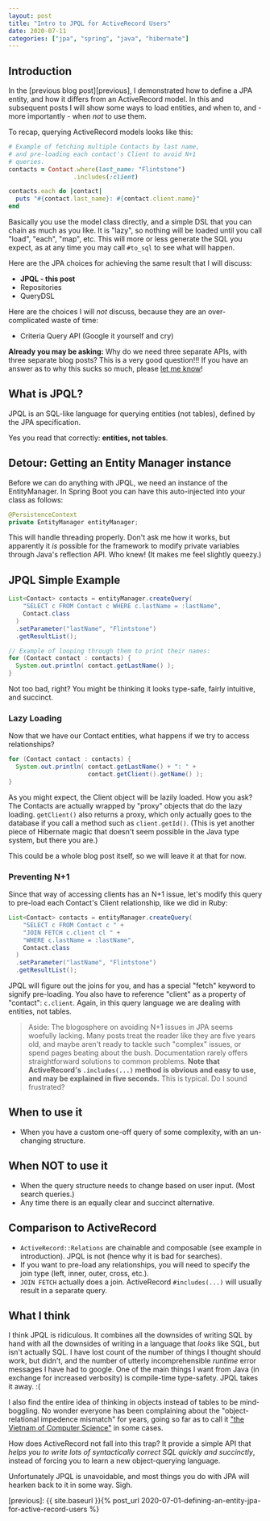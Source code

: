 ```yaml
---
layout: post
title: "Intro to JPQL for ActiveRecord Users"
date: 2020-07-11
categories: ["jpa", "spring", "java", "hibernate"]
---
```


## Introduction

In the [previous blog post][previous], I demonstrated how to define a JPA entity, and how it differs from an ActiveRecord model. In this and subsequent posts I will show some ways to load entities, and when to, and - more importantly - when *not* to use them.

To recap, querying ActiveRecord models looks like this:

```ruby
# Example of fetching multiple Contacts by last name,
# and pre-loading each contact's Client to avoid N+1
# queries.
contacts = Contact.where(last_name: "Flintstone")
                  .includes(:client)

contacts.each do |contact|
  puts "#{contact.last_name}: #{contact.client.name}"
end
```

Basically you use the model class directly, and a simple DSL that you can chain as much as you like. It is "lazy", so nothing will be loaded until you call "load", "each", "map", etc. This will more or less generate the SQL you expect, as at any time you may call `#to_sql` to see what will happen.

Here are the JPA choices for achieving the same result that I will discuss:

* **JPQL - this post**
* Repositories
* QueryDSL

Here are the choices I will *not* discuss, because they are an over-complicated waste of time:

* Criteria Query API (Google it yourself and cry)

**Already you may be asking:** Why do we need three separate APIs, with three separate blog posts? This is a very good question!!! If you have an answer as to why this sucks so much, please [let me know][me]!

## What is JPQL?

JPQL is an SQL-like language for querying entities (not tables), defined by the JPA specification.

Yes you read that correctly: **entities, not tables**.

## Detour: Getting an Entity Manager instance

Before we can do anything with JPQL, we need an instance of the EntityManager. In Spring Boot you can have this auto-injected into your class as follows:

```java
@PersistenceContext
private EntityManager entityManager;
```

This will handle threading properly. Don't ask me how it works, but apparently it *is* possible for the framework to modify private variables through Java's reflection API. Who knew! (It makes me feel slightly queezy.)

## JPQL Simple Example

```java
List<Contact> contacts = entityManager.createQuery(
    "SELECT c FROM Contact c WHERE c.lastName = :lastName",
    Contact.class
  )
  .setParameter("lastName", "Flintstone")
  .getResultList();

// Example of looping through them to print their names:
for (Contact contact : contacts) {
  System.out.println( contact.getLastName() );
}
```

Not too bad, right? You might be thinking it looks type-safe, fairly intuitive, and succinct.

### Lazy Loading

Now that we have our Contact entities, what happens if we try to access relationships?

```java
for (Contact contact : contacts) {
  System.out.println( contact.getLastName() + ": " +
                      contact.getClient().getName() );
}
```

As you might expect, the Client object will be lazily loaded. How you ask? The Contacts are actually wrapped by "proxy" objects that do the lazy loading. `getClient()` also returns a proxy, which only actually goes to the database if you call a method such as `client.getId()`. (This is yet another piece of Hibernate magic that doesn't seem possible in the Java type system, but there you are.)

This could be a whole blog post itself, so we will leave it at that for now.

### Preventing N+1

Since that way of accessing clients has an N+1 issue, let's modify this query to pre-load each Contact's Client relationship, like we did in Ruby:

```java
List<Contact> contacts = entityManager.createQuery(
    "SELECT c FROM Contact c " +
    "JOIN FETCH c.client cl " +
    "WHERE c.lastName = :lastName",
    Contact.class
  )
  .setParameter("lastName", "Flintstone")
  .getResultList();
```

JPQL will figure out the joins for you, and has a special "fetch" keyword to signify pre-loading. You also have to reference "client" as a property of "contact": `c.client`. Again, in this query language we are dealing with entities, not tables.

> Aside: The blogosphere on avoiding N+1 issues in JPA seems woefully lacking. Many posts treat the reader like they are five years old, and maybe aren't ready to tackle such "complex" issues, or spend pages beating about the bush. Documentation rarely offers straightforward solutions to common problems. **Note that ActiveRecord's `.includes(...)` method is obvious and easy to use, and may be explained in five seconds.** This is typical. Do I sound frustrated?

## When to use it

* When you have a custom one-off query of some complexity, with an un-changing structure.

## When NOT to use it

* When the query structure needs to change based on user input. (Most search queries.)
* Any time there is an equally clear and succinct alternative.

## Comparison to ActiveRecord

* `ActiveRecord::Relations` are chainable and composable (see example in introduction). JPQL is not (hence why it is bad for searches).
* If you want to pre-load any relationships, you will need to specify the join type (left, inner, outer, cross, etc.).
* `JOIN FETCH` actually does a join. ActiveRecord `#includes(...)` will usually result in a separate query.

## What I think

I think JPQL is ridiculous. It combines all the downsides of writing SQL by hand with all the downsides of writing in a language that *looks* like SQL, but isn't actually SQL. I have lost count of the number of things I thought should work, but didn't, and the number of utterly incomprehensible *runtime* error messages I have had to google. One of the main things I want from Java (in exchange for increased verbosity) is compile-time type-safety. JPQL takes it away. :(

I also find the entire idea of thinking in objects instead of tables to be mind-boggling. No wonder everyone has been complaining about the "object-relational impedence mismatch" for years, going so far as to call it ["the Vietnam of Computer Science"][vietnam] in some cases.

How does ActiveRecord not fall into this trap? It provide a simple API that *helps you to write lots of syntactically correct SQL quickly and succinctly*, instead of forcing you to learn a new object-querying language.

Unfortunately JPQL is unavoidable, and most things you do with JPA will hearken back to it in some way. Sigh.


[me]: mailto:will@willmakley.dev
[vietnam]: https://blog.codinghorror.com/object-relational-mapping-is-the-vietnam-of-computer-science/
[previous]: {{ site.baseurl }}{% post_url 2020-07-01-defining-an-entity-jpa-for-active-record-users %}
